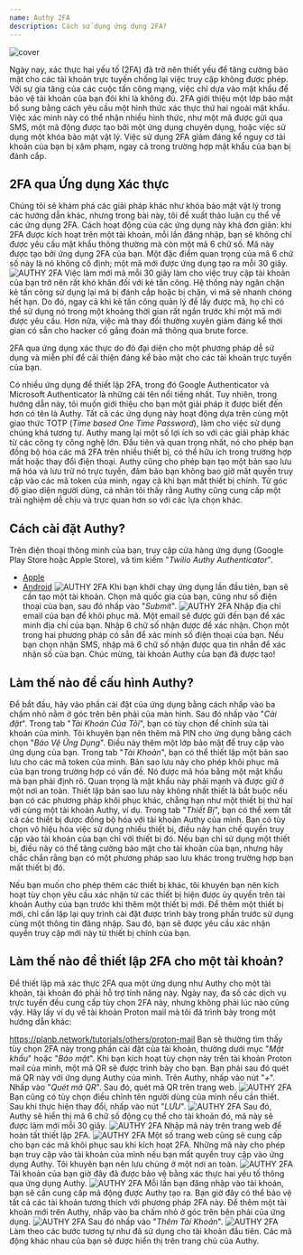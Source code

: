 ```yaml
---
name: Authy 2FA
description: Cách sử dụng ứng dụng 2FA?
---
```

![cover](assets/cover.webp)

Ngày nay, xác thực hai yếu tố (2FA) đã trở nên thiết yếu để tăng cường bảo mật cho các tài khoản trực tuyến chống lại việc truy cập không được phép. Với sự gia tăng của các cuộc tấn công mạng, việc chỉ dựa vào mật khẩu để bảo vệ tài khoản của bạn đôi khi là không đủ. 2FA giới thiệu một lớp bảo mật bổ sung bằng cách yêu cầu một hình thức xác thực thứ hai ngoài mật khẩu. Việc xác minh này có thể nhận nhiều hình thức, như một mã được gửi qua SMS, một mã động được tạo bởi một ứng dụng chuyên dụng, hoặc việc sử dụng một khóa bảo mật vật lý. Việc sử dụng 2FA giảm đáng kể nguy cơ tài khoản của bạn bị xâm phạm, ngay cả trong trường hợp mật khẩu của bạn bị đánh cắp.

## 2FA qua Ứng dụng Xác thực

Chúng tôi sẽ khám phá các giải pháp khác như khóa bảo mật vật lý trong các hướng dẫn khác, nhưng trong bài này, tôi đề xuất thảo luận cụ thể về các ứng dụng 2FA. Cách hoạt động của các ứng dụng này khá đơn giản: khi 2FA được kích hoạt trên một tài khoản, mỗi lần đăng nhập, bạn sẽ không chỉ được yêu cầu mật khẩu thông thường mà còn một mã 6 chữ số. Mã này được tạo bởi ứng dụng 2FA của bạn. Một đặc điểm quan trọng của mã 6 chữ số này là nó không cố định; một mã mới được ứng dụng tạo ra mỗi 30 giây.
![AUTHY 2FA](assets/notext/01.webp)
Việc làm mới mã mỗi 30 giây làm cho việc truy cập tài khoản của bạn trở nên rất khó khăn đối với kẻ tấn công. Hệ thống này ngăn chặn kẻ tấn công sử dụng lại mã bị đánh cắp hoặc bị chặn, vì mã sẽ nhanh chóng hết hạn. Do đó, ngay cả khi kẻ tấn công quản lý để lấy được mã, họ chỉ có thể sử dụng nó trong một khoảng thời gian rất ngắn trước khi một mã mới được yêu cầu. Hơn nữa, việc mã thay đổi thường xuyên giảm đáng kể thời gian có sẵn cho hacker cố gắng đoán mã thông qua brute force.

2FA qua ứng dụng xác thực do đó đại diện cho một phương pháp dễ sử dụng và miễn phí để cải thiện đáng kể bảo mật cho các tài khoản trực tuyến của bạn.

Có nhiều ứng dụng để thiết lập 2FA, trong đó Google Authenticator và Microsoft Authenticator là những cái tên nổi tiếng nhất. Tuy nhiên, trong hướng dẫn này, tôi muốn giới thiệu cho bạn một giải pháp ít được biết đến hơn có tên là Authy. Tất cả các ứng dụng này hoạt động dựa trên cùng một giao thức TOTP (*Time based One Time Password*), làm cho việc sử dụng chúng khá tương tự.
Authy mang lại một số lợi ích so với các giải pháp khác từ các công ty công nghệ lớn. Đầu tiên và quan trọng nhất, nó cho phép bạn đồng bộ hóa các mã 2FA trên nhiều thiết bị, có thể hữu ích trong trường hợp mất hoặc thay đổi điện thoại. Authy cũng cho phép bạn tạo một bản sao lưu mã hóa và lưu trữ nó trực tuyến, đảm bảo bạn không bao giờ mất quyền truy cập vào các mã token của mình, ngay cả khi bạn mất thiết bị chính. Từ góc độ giao diện người dùng, cá nhân tôi thấy rằng Authy cũng cung cấp một trải nghiệm dễ chịu và trực quan hơn so với các lựa chọn khác.

## Cách cài đặt Authy?

Trên điện thoại thông minh của bạn, truy cập cửa hàng ứng dụng (Google Play Store hoặc Apple Store), và tìm kiếm "*Twilio Authy Authenticator*".

- [Apple](https://apps.apple.com/us/app/twilio-authy/id494168017)
- [Android](https://play.google.com/store/apps/details?id=com.authy.authy)
![AUTHY 2FA](assets/notext/02.webp)
Khi bạn khởi chạy ứng dụng lần đầu tiên, bạn sẽ cần tạo một tài khoản. Chọn mã quốc gia của bạn, cũng như số điện thoại của bạn, sau đó nhấp vào "*Submit*".
![AUTHY 2FA](assets/notext/03.webp)
Nhập địa chỉ email của bạn để khôi phục mã.
Một email sẽ được gửi đến bạn để xác minh địa chỉ của bạn. Nhập 6 chữ số nhận được để xác nhận.
Chọn một trong hai phương pháp có sẵn để xác minh số điện thoại của bạn. Nếu bạn chọn nhận SMS, nhập mã 6 chữ số nhận được qua tin nhắn để xác nhận số của bạn.
Chúc mừng, tài khoản Authy của bạn đã được tạo!
## Làm thế nào để cấu hình Authy?

Để bắt đầu, hãy vào phần cài đặt của ứng dụng bằng cách nhấp vào ba chấm nhỏ nằm ở góc trên bên phải của màn hình.
Sau đó nhấp vào "*Cài đặt*".
Trong tab "*Tài Khoản Của Tôi*", bạn có tùy chọn để chỉnh sửa tài khoản của mình. Tôi khuyên bạn nên thêm mã PIN cho ứng dụng bằng cách chọn "*Bảo Vệ Ứng Dụng*". Điều này thêm một lớp bảo mật để truy cập vào ứng dụng của bạn.
Trong tab "*Tài Khoản*", bạn có thể thiết lập một bản sao lưu cho các mã token của mình. Bản sao lưu này cho phép khôi phục mã của bạn trong trường hợp có vấn đề. Nó được mã hóa bằng một mật khẩu mà bạn phải định rõ. Quan trọng là mật khẩu này phải mạnh và được giữ ở một nơi an toàn. Thiết lập bản sao lưu này không nhất thiết là bắt buộc nếu bạn có các phương pháp khôi phục khác, chẳng hạn như một thiết bị thứ hai với cùng một tài khoản Authy, ví dụ.
Trong tab "*Thiết Bị*", bạn có thể xem tất cả các thiết bị được đồng bộ hóa với tài khoản Authy của mình. Bạn có tùy chọn vô hiệu hóa việc sử dụng nhiều thiết bị, điều này hạn chế quyền truy cập vào tài khoản của bạn chỉ với thiết bị đó. Nếu bạn chỉ sử dụng một thiết bị, điều này có thể tăng cường bảo mật cho tài khoản của bạn, nhưng hãy chắc chắn rằng bạn có một phương pháp sao lưu khác trong trường hợp bạn mất thiết bị đó.

Nếu bạn muốn cho phép thêm các thiết bị khác, tôi khuyên bạn nên kích hoạt tùy chọn yêu cầu xác nhận từ các thiết bị hiện được ủy quyền trên tài khoản Authy của bạn trước khi thêm một thiết bị mới.
Để thêm một thiết bị mới, chỉ cần lặp lại quy trình cài đặt được trình bày trong phần trước sử dụng cùng một thông tin đăng nhập. Sau đó, bạn sẽ được yêu cầu xác nhận quyền truy cập mới này từ thiết bị chính của bạn.

## Làm thế nào để thiết lập 2FA cho một tài khoản?

Để thiết lập mã xác thực 2FA qua một ứng dụng như Authy cho một tài khoản, tài khoản đó phải hỗ trợ tính năng này. Ngày nay, đa số các dịch vụ trực tuyến đều cung cấp tùy chọn 2FA này, nhưng không phải lúc nào cũng vậy. Hãy lấy ví dụ về tài khoản Proton mail mà tôi đã trình bày trong một hướng dẫn khác:

https://planb.network/tutorials/others/proton-mail
Bạn sẽ thường tìm thấy tùy chọn 2FA này trong phần cài đặt của tài khoản, thường dưới mục "*Mật khẩu*" hoặc "*Bảo mật*".
Khi bạn kích hoạt tùy chọn này trên tài khoản Proton mail của mình, một mã QR sẽ được trình bày cho bạn. Bạn phải sau đó quét mã QR này với ứng dụng Authy của mình.
Trên Authy, nhấp vào nút "*+*".
Nhấp vào "*Quét mã QR*". Sau đó, quét mã QR trên trang web. ![AUTHY 2FA](assets/notext/17.webp)
Bạn cũng có tùy chọn điều chỉnh tên người dùng của mình nếu cần thiết. Sau khi thực hiện thay đổi, nhấp vào nút "*LƯU*".
![AUTHY 2FA](assets/notext/18.webp)
Sau đó, Authy sẽ hiển thị mã 6 chữ số động cụ thể cho tài khoản đó, mã này sẽ được làm mới mỗi 30 giây.
![AUTHY 2FA](assets/notext/19.webp)
Nhập mã này trên trang web để hoàn tất thiết lập 2FA.
![AUTHY 2FA](assets/notext/20.webp)
Một số trang web cũng sẽ cung cấp cho bạn các mã khôi phục sau khi kích hoạt 2FA. Những mã này cho phép bạn truy cập vào tài khoản của mình nếu bạn mất quyền truy cập vào ứng dụng Authy. Tôi khuyên bạn nên lưu chúng ở một nơi an toàn.
![AUTHY 2FA](assets/notext/21.webp)Tài khoản của bạn giờ đây đã được bảo vệ bằng xác thực hai yếu tố thông qua ứng dụng Authy.
![AUTHY 2FA](assets/notext/22.webp)
Mỗi lần bạn đăng nhập vào tài khoản, bạn sẽ cần cung cấp mã động được Authy tạo ra. Bạn giờ đây có thể bảo vệ tất cả các tài khoản tương thích với phương pháp 2FA này. Để thêm một tài khoản mới trên Authy, nhấp vào ba chấm nhỏ ở góc trên bên phải của ứng dụng.
![AUTHY 2FA](assets/notext/23.webp)
Sau đó nhấp vào "*Thêm Tài Khoản*".
![AUTHY 2FA](assets/notext/24.webp)
Làm theo các bước tương tự như đã sử dụng cho tài khoản đầu tiên. Các mã động khác nhau của bạn sẽ được hiển thị trên trang chủ của Authy.